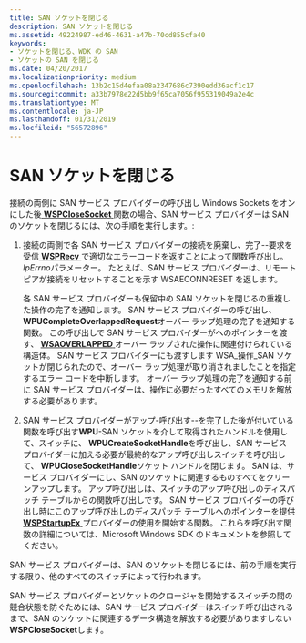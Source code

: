 ```yaml
---
title: SAN ソケットを閉じる
description: SAN ソケットを閉じる
ms.assetid: 49224987-ed46-4631-a47b-70cd855cfa40
keywords:
- ソケットを閉じる、WDK の SAN
- ソケットの SAN を閉じる
ms.date: 04/20/2017
ms.localizationpriority: medium
ms.openlocfilehash: 13b2c15d4efaa08a2347686c7390edd36acf1c17
ms.sourcegitcommit: a33b7978e22d5bb9f65ca7056f955319049a2e4c
ms.translationtype: MT
ms.contentlocale: ja-JP
ms.lasthandoff: 01/31/2019
ms.locfileid: "56572896"
---
```

# <a name="closing-a-san-socket"></a>SAN ソケットを閉じる





接続の両側に SAN サービス プロバイダーの呼び出し Windows Sockets をオンにした後[ **WSPCloseSocket** ](https://msdn.microsoft.com/library/windows/hardware/ff566273)関数の場合、SAN サービス プロバイダーは SAN のソケットを閉じるには、次の手順を実行します。:

1.  接続の両側で各 SAN サービス プロバイダーの接続を廃棄し、完了--要求を受信[ **WSPRecv** ](https://msdn.microsoft.com/library/windows/hardware/ff566309) で適切なエラーコードを返すことによって関数呼び出し。*lpErrno*パラメーター。 たとえば、SAN サービス プロバイダーは、リモート ピアが接続をリセットすることを示す WSAECONNRESET を返します。

    各 SAN サービス プロバイダーも保留中の SAN ソケットを閉じるの重複した操作の完了を通知します。 SAN サービス プロバイダーの呼び出し、 **WPUCompleteOverlappedRequest**オーバー ラップ処理の完了を通知する関数。 この呼び出しで SAN サービス プロバイダーがへのポインターを渡す、 [ **WSAOVERLAPPED** ](https://msdn.microsoft.com/library/windows/hardware/ff565952)オーバー ラップされた操作に関連付けられている構造体。 SAN サービス プロバイダーにも渡すします WSA\_操作\_SAN ソケットが閉じられたので、オーバー ラップ処理が取り消されましたことを指定するエラー コードを中断します。 オーバー ラップ処理の完了を通知する前に SAN サービス プロバイダーは、操作に必要だったすべてのメモリを解放する必要があります。

2.  SAN サービス プロバイダーがアップ-呼び出す--を完了した後が付いている関数を呼び出す**WPU**-SAN ソケットを介して取得されたハンドルを使用して、スイッチに、 **WPUCreateSocketHandle**を呼び出し、SAN サービス プロバイダーに加える必要が最終的なアップ呼び出しスイッチを呼び出して、 **WPUCloseSocketHandle**ソケット ハンドルを閉じます。 SAN は、サービス プロバイダーにし、SAN のソケットに関連するものすべてをクリーンアップします。 アップ呼び出しは、スイッチのアップ呼び出しのディスパッチ テーブルからの関数呼び出しです。 SAN サービス プロバイダーの呼び出し時にこのアップ呼び出しのディスパッチ テーブルへのポインターを提供[ **WSPStartupEx** ](https://msdn.microsoft.com/library/windows/hardware/ff566321)プロバイダーの使用を開始する関数。 これらを呼び出す関数の詳細については、Microsoft Windows SDK のドキュメントを参照してください。

SAN サービス プロバイダーは、SAN のソケットを閉じるには、前の手順を実行する限り、他のすべてのスイッチによって行われます。

SAN サービス プロバイダーとソケットのクロージャを開始するスイッチの間の競合状態を防ぐためには、SAN サービス プロバイダーはスイッチ呼び出されるまで、SAN のソケットに関連するデータ構造を解放する必要がありますしない**WSPCloseSocket**します。

 

 





